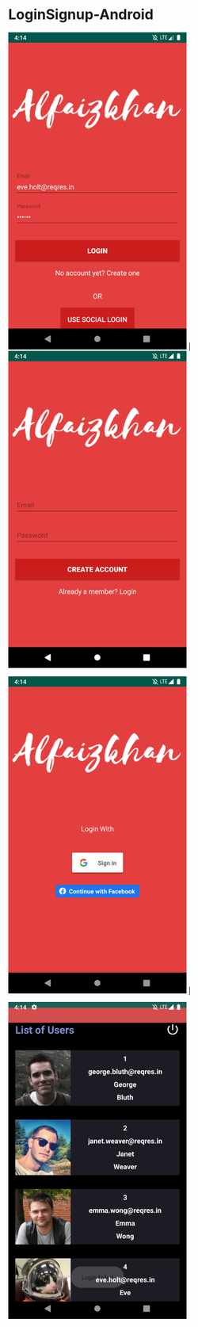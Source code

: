 # LoginSignup-Android

<img src="https://github.com/Alfaizkhan/LoginSignup/blob/master/images/Screenshot_1566384244.png" width="360" height="640">         |    
<img src="https://github.com/Alfaizkhan/LoginSignup/blob/master/images/Screenshot_1566384258.png" width="360" height="640">



<img src="https://github.com/Alfaizkhan/LoginSignup/blob/master/images/Screenshot_1566384263.png" width="360" height="640">         |

<img src="https://github.com/Alfaizkhan/LoginSignup/blob/master/images/Screenshot_1566384276.png" width="360" height="640">




 



